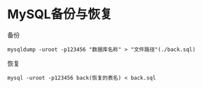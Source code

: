 # MySQL备份与恢复

备份

```
mysqldump -uroot -p123456 "数据库名称" > "文件路径"(./back.sql)

```

恢复

```
mysql -uroot -p123456 back(恢复的表名) < back.sql
```